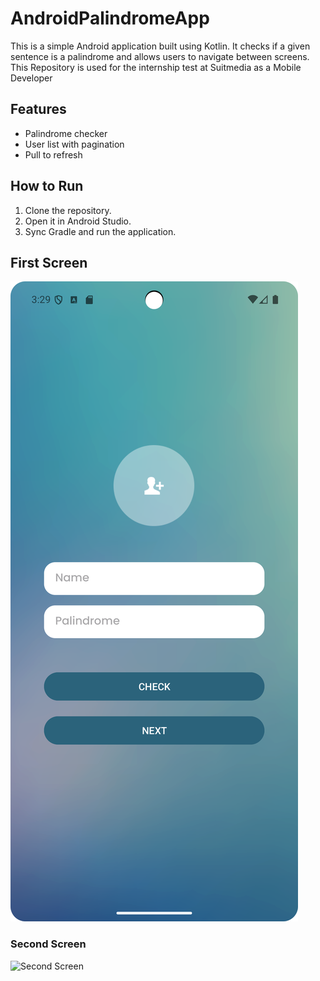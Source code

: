 # AndroidPalindromeApp
This is a simple Android application built using Kotlin. It checks if a given sentence is a palindrome and allows users to navigate between screens.
This Repository is used for the internship test at Suitmedia as a Mobile Developer

## Features
- Palindrome checker
- User list with pagination
- Pull to refresh

## How to Run
1. Clone the repository.
2. Open it in Android Studio.
3. Sync Gradle and run the application.

## First Screen
![First Screen](screenshots/screenshot_1.png)

### Second Screen
![Second Screen](screenshots/screenshot2.png)
